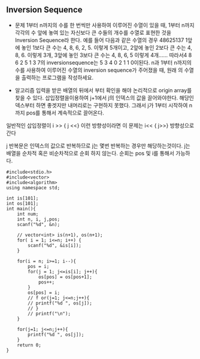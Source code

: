 ## Inversion Sequence

* 문제 
1부터 n까지의 수를 한 번씩만 사용하여 이루어진 수열이 있을 때, 1부터 n까지 각각의 수 앞에 놓여 있는 자신보다 큰 수들의 개수를 수열로 표현한 것을 Inversion Sequence라 한다.
예를 들어 다음과 같은 수열의 경우 48625137
1앞에 놓인 1보다 큰 수는 4, 8, 6, 2, 5. 이렇게 5개이고, 2앞에 놓인 2보다 큰 수는 4, 8, 6. 이렇게 3개,
3앞에 놓인 3보다 큰 수는 4, 8, 6, 5 이렇게 4개......
따라서4 8 6 2 5 1 3 7의
inversionsequence는 5 3 4 0 2 1 1 0이된다.
n과 1부터 n까지의 수를 사용하여 이루어진 수열의 inversion sequence가 주어졌을 때, 원래 의 수열을 출력하는 프로그램을 작성하세요.



* 알고리즘
입력을 받은 배열의 뒤에서 부터 확인을 해야 논리적으로 origin array를 찾을 수 있다.
삽입정렬을이용하여 j+1에서 j의 인덱스의 값을 끌어와야한다. 
해당인덱스부터 하면 좋겟지만 내머리로는 구현하지 못했다. 
그래서 j가 1부터 시작하여 n까지 pos를 통해서 계속적으로 끌어온다. 

일반적인 삽입정렬이 i >> { j <<} 이런 방향성이라면
이 문제는  i<< { j>>} 방향성으로 간다 

j 반복문은 인덱스의 값으로 반복하므로 j는 몇번 반복하는 경우만 해당하는것이다.
j는 배열을 순차적 혹은 비순차적으로 순회 하지 않는다. 
순회는 pos 및 i를 통해서 가능하다. 

```
#include<stdio.h>
#include<vector>
#include<algorithm>
using namespace std;

int is[101];
int os[101];
int main(){
    int num;
	int n, i, j,pos;
	scanf("%d", &n);

    // vector<int> is(n+1), os(n+1);
    for( i = 1; i<=n; i++) {
        scanf("%d", &is[i]);
    }

    for(i = n; i>=1; i--){ 
        pos = i;       
        for(j = 1; j<=is[i]; j++){
            os[pos] = os[pos+1];
            pos++;
        }
        os[pos] = i;
    	// f or(j=1; j<=n;j++){
		// printf("%d ", os[j]);
	    // }        
        // printf("\n");
    }

	for(j=1; j<=n;j++){
		printf("%d ", os[j]);
	}	
	return 0;
}
```
